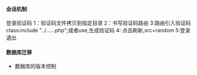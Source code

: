 #### 会话机制

登录验证码
1：验证码文件拷贝到指定目录
2：书写验证码路由
3:路由引入验证码class:include "../......php";或者use,生成验证码
4:<img onlcick="">  点击刷新,src+random
5:登录退出






#### 数据库迁移
* 数据库的版本控制






